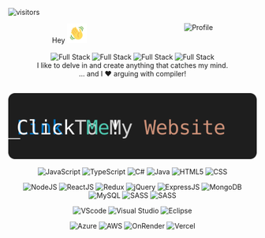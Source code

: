 ﻿﻿![visitors](https://visitor-badge.laobi.icu/badge?page_id=insooeric)

<div align="center">
  <div align="center" style="display: grid; grid-template; grid-template: auto / auto auto; gap: 20px;">
    <div>
      Hey <img alt="wave" src="assets/wave.gif" style="width: 40px"/>
    </div>
    <div>
      <img alt="Profile" src="https://stemma.onrender.com/api/UserInfo/profile?GitHubUserName=insooeric&FullName=Insoo Son&v=3" />
    </div>

  <!-- <img alt="Statistic" src="https://stemma.onrender.com/api/UserInfo/statistic?GitHubUserName=insooeric&Items=ASP.NET,JavaScript,C%23,TypeScript" /> -->
</div>
<br/>
<div>
  <img alt="Full Stack" src="https://stemma.onrender.com/api/badge?user=insooeric&badge=readme_i" />
  <img alt="Full Stack" src="https://stemma.onrender.com/api/badge?user=insooeric&badge=readme_do" />
  <img alt="Full Stack" src="https://stemma.onrender.com/api/badge?user=insooeric&badge=readme_full_stack" />
  <img alt="Full Stack" src="https://stemma.onrender.com/api/badge?user=insooeric&badge=readme_development" />
  <br/>
  I like to delve in and create anything that catches my mind.<br/>
  ... and I ❤️ arguing with compiler!
</div>
  <br/>
<p align="center">
  <a href="https://insooeric.github.io/" target=”_blank” >
    <img src="assets/Link.svg" alt="Link">
  </a>
</p>

</div>

<!-- <div align="center" style="display: flex; flex-direction: row; justify-content: center; align-items: center; gap: 20px;">
  <img alt="Top Langs" src="https://stemma.onrender.com/api/UserInfo/statistic?GitHubUserName=insooeric" />
  <img alt="Profile" src="https://stemma.onrender.com/api/UserInfo/profile?GitHubUserName=insooeric&FullName=Insoo Son" />
</div> -->

</p>

<p align="center">
    <img alt="JavaScript" src="https://stemma.onrender.com/api/badge?badge=javascript">
    <img alt="TypeScript" src="https://stemma.onrender.com/api/badge?badge=typescript">
    <img alt="C#" src="https://stemma.onrender.com/api/badge?badge=cs">
    <img alt="Java" src="https://stemma.onrender.com/api/badge?badge=java">
    <img alt="HTML5" src="https://stemma.onrender.com/api/badge?badge=html">
    <img alt="CSS" src="https://stemma.onrender.com/api/badge?badge=css">
</p>
<p align="center">
    <img alt="NodeJS" src="https://stemma.onrender.com/api/badge?badge=nodejs">
    <img alt="ReactJS" src="https://stemma.onrender.com/api/badge?badge=react&v=2">
    <img alt="Redux" src="https://stemma.onrender.com/api/badge?badge=redux">
    <img alt="jQuery" src="https://stemma.onrender.com/api/badge?badge=jquery">
    <img alt="ExpressJS" src="https://stemma.onrender.com/api/badge?badge=expressjs">
    <img alt="MongoDB" src="https://stemma.onrender.com/api/badge?badge=mongodb">
    <img alt="MySQL" src="https://stemma.onrender.com/api/badge?badge=mysql">
    <img alt="SASS" src="https://stemma.onrender.com/api/badge?badge=sass">
    <img alt="SASS" src="https://stemma.onrender.com/api/badge?badge=docker">
</p>
<p align="center">
    <img alt="VScode" src="https://stemma.onrender.com/api/badge?user=insooeric&badge=vs_code">
    <img alt="Visual Studio" src="https://stemma.onrender.com/api/badge?badge=visualstudio">
    <img alt="Eclipse" src="https://stemma.onrender.com/api/badge?badge=eclipse">
</p>
<p align="center">
    <img alt="Azure" src="https://stemma.onrender.com/api/badge?badge=azure">
    <img alt="AWS" src="https://stemma.onrender.com/api/badge?badge=aws">
    <img alt="OnRender" src="https://stemma.onrender.com/api/badge?badge=render">
    <img alt="Vercel" src="https://stemma.onrender.com/api/badge?badge=vercel">
</p>
